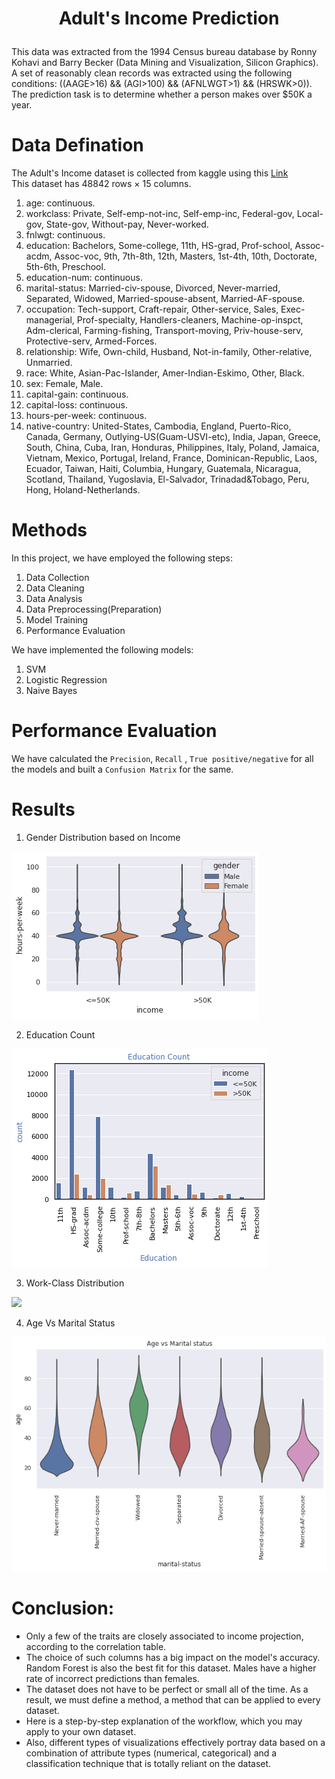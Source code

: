 # <p align = "center"> Adult's Income Prediction </p>

This data was extracted from the 1994 Census bureau database by Ronny Kohavi and Barry Becker (Data Mining and Visualization, Silicon Graphics). A set of reasonably clean records was extracted using the following conditions: ((AAGE>16) && (AGI>100) && (AFNLWGT>1) && (HRSWK>0)). <br>
The prediction task is to determine whether a person makes over $50K a year.

# Data Defination
The Adult's Income dataset is collected from kaggle using this <a href = "https://www.kaggle.com/uciml/adult-census-income"> Link </a> <br>
This dataset has 48842 rows × 15 columns. <br>

1. age: continuous.
2. workclass: Private, Self-emp-not-inc, Self-emp-inc, Federal-gov, Local-gov, State-gov, Without-pay, Never-worked.
3. fnlwgt: continuous.
4. education: Bachelors, Some-college, 11th, HS-grad, Prof-school, Assoc-acdm, Assoc-voc, 9th, 7th-8th, 12th, Masters, 1st-4th, 10th, Doctorate, 5th-6th, Preschool.
5. education-num: continuous.
6. marital-status: Married-civ-spouse, Divorced, Never-married, Separated, Widowed, Married-spouse-absent, Married-AF-spouse.
7. occupation: Tech-support, Craft-repair, Other-service, Sales, Exec-managerial, Prof-specialty, Handlers-cleaners, Machine-op-inspct, Adm-clerical, Farming-fishing, Transport-moving, Priv-house-serv, Protective-serv, Armed-Forces.
8. relationship: Wife, Own-child, Husband, Not-in-family, Other-relative, Unmarried.
9. race: White, Asian-Pac-Islander, Amer-Indian-Eskimo, Other, Black.
10. sex: Female, Male.
11. capital-gain: continuous.
12. capital-loss: continuous.
13. hours-per-week: continuous.
14. native-country: United-States, Cambodia, England, Puerto-Rico, Canada, Germany, Outlying-US(Guam-USVI-etc), India, Japan, Greece, South, China, Cuba, Iran, Honduras, Philippines, Italy, Poland, Jamaica, Vietnam, Mexico, Portugal, Ireland, France, Dominican-Republic, Laos, Ecuador, Taiwan, Haiti, Columbia, Hungary, Guatemala, Nicaragua, Scotland, Thailand, Yugoslavia, El-Salvador, Trinadad&Tobago, Peru, Hong, Holand-Netherlands.

# Methods
In this project, we have employed the following steps:

1. Data Collection
2. Data Cleaning
3. Data Analysis
4. Data Preprocessing(Preparation)
5. Model Training
6. Performance Evaluation

We have implemented the following models: <br>

1. SVM
2. Logistic Regression
3. Naive Bayes


# Performance Evaluation
We have calculated the `Precision`, `Recall` , `True positive/negative` for all the models and built a `Confusion Matrix` for the same.

# Results
1. Gender Distribution based on Income
<img src = "/Images/gender.png">

2. Education Count 
<img src = "Images/Education Count.png">

3. Work-Class Distribution
<img src ="Images/Workclass.png">

4. Age Vs Marital Status
<img src = "Images/Age Vs Marital Status.png">

# Conclusion:
* Only a few of the traits are closely associated to income projection, according to the correlation table. <br>
* The choice of such columns has a big impact on the model's accuracy. Random Forest is also the best fit for this dataset. Males have a higher rate of incorrect predictions than females. <br>
* The dataset does not have to be perfect or small all of the time. As a result, we must define a method, a method that can be applied to every dataset. <br>
* Here is a step-by-step explanation of the workflow, which you may apply to your own dataset. <br>
* Also, different types of visualizations effectively portray data based on a combination of attribute types (numerical, categorical) and a classification technique that is totally reliant on the dataset.
